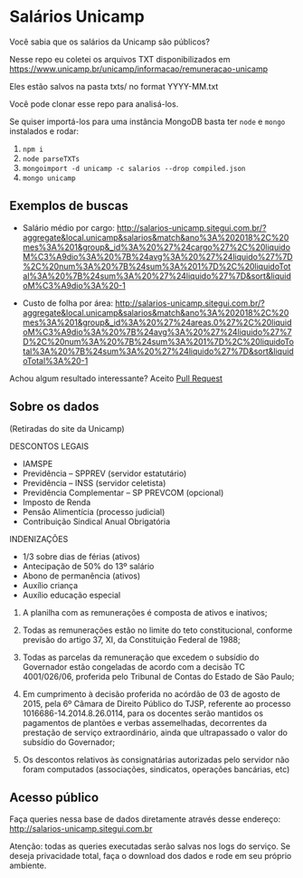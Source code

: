 # Salários Unicamp

Você sabia que os salários da Unicamp são públicos?

Nesse repo eu coletei os arquivos TXT disponibilizados em https://www.unicamp.br/unicamp/informacao/remuneracao-unicamp

Eles estão salvos na pasta txts/ no format YYYY-MM.txt

Você pode clonar esse repo para analisá-los.

Se quiser importá-los para uma instância MongoDB basta ter `node` e `mongo` instalados e rodar:
1. `npm i`
2. `node parseTXTs`
3. `mongoimport -d unicamp -c salarios --drop compiled.json`
4. `mongo unicamp`

## Exemplos de buscas
- Salário médio por cargo:
http://salarios-unicamp.sitegui.com.br/?aggregate&local.unicamp&salarios&match&ano%3A%202018%2C%20mes%3A%201&group&_id%3A%20%27%24cargo%27%2C%20liquidoM%C3%A9dio%3A%20%7B%24avg%3A%20%27%24liquido%27%7D%2C%20num%3A%20%7B%24sum%3A%201%7D%2C%20liquidoTotal%3A%20%7B%24sum%3A%20%27%24liquido%27%7D&sort&liquidoM%C3%A9dio%3A%20-1

- Custo de folha por área:
http://salarios-unicamp.sitegui.com.br/?aggregate&local.unicamp&salarios&match&ano%3A%202018%2C%20mes%3A%201&group&_id%3A%20%27%24areas.0%27%2C%20liquidoM%C3%A9dio%3A%20%7B%24avg%3A%20%27%24liquido%27%7D%2C%20num%3A%20%7B%24sum%3A%201%7D%2C%20liquidoTotal%3A%20%7B%24sum%3A%20%27%24liquido%27%7D&sort&liquidoTotal%3A%20-1

Achou algum resultado interessante? Aceito [Pull Request](https://github.com/sitegui/salarios-unicamp/pulls)

## Sobre os dados
(Retiradas do site da Unicamp)

DESCONTOS LEGAIS
- IAMSPE
- Previdência – SPPREV (servidor estatutário)
- Previdência – INSS (servidor celetista)
- Previdência Complementar – SP PREVCOM (opcional)
- Imposto de Renda
- Pensão Alimentícia (processo judicial)
- Contribuição Sindical Anual Obrigatória

INDENIZAÇÕES
- 1/3 sobre dias de férias (ativos)
- Antecipação de 50% do 13º salário
- Abono de permanência (ativos)
- Auxílio criança
- Auxílio educação especial
 
1. A planilha com as remunerações é composta de ativos e inativos;

2. Todas as remunerações estão no limite do teto constitucional, conforme previsão do artigo 37, XI, da Constituição Federal de 1988;

3. Todas as parcelas da remuneração que excedem o subsídio do Governador estão congeladas de acordo com a decisão TC 4001/026/06, proferida pelo Tribunal de Contas do Estado de São Paulo;

4. Em cumprimento à decisão proferida no acórdão de 03 de agosto de 2015, pela 6º Câmara de Direito Público do TJSP, referente ao processo 1016686-14.2014.8.26.0114, para os docentes serão mantidos os pagamentos de plantões e verbas assemelhadas, decorrentes da prestação de serviço extraordinário, ainda que ultrapassado o valor do subsídio do Governador;

5. Os descontos relativos às consignatárias autorizadas pelo servidor não foram computados (associações, sindicatos, operações bancárias, etc)

## Acesso público
Faça queries nessa base de dados diretamente através desse endereço: http://salarios-unicamp.sitegui.com.br

Atenção: todas as queries executadas serão salvas nos logs do serviço.
Se deseja privacidade total, faça o download dos dados e rode em seu próprio ambiente.